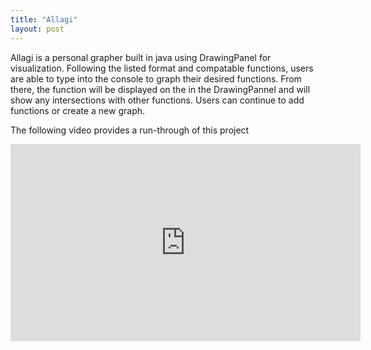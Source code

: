 ```yaml
---
title: "Allagi"
layout: post
---
```


Allagi is a personal grapher built in java using DrawingPanel for visualization. Following the listed format and compatable functions, users are able to type into the console to graph their desired functions. From there, the function will be displayed on the in the DrawingPannel and will show any intersections with other functions. Users can continue to add functions or create a new graph.

The following video provides a run-through of this project

<iframe width="560" height="315" src="https://www.youtube.com/embed/pwk1ajP8FxY" title="YouTube video player" frameborder="0" allow="accelerometer; autoplay; clipboard-write; encrypted-media; gyroscope; picture-in-picture" allowfullscreen></iframe>
